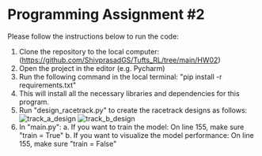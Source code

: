 # Programming Assignment #2

Please follow the instructions below to run the code:

1. Clone the repository to the local computer: (https://github.com/ShivprasadGS/Tufts_RL/tree/main/HW02)
2. Open the project in the editor (e.g. Pycharm)
3. Run the following command in the local terminal: "pip install -r requirements.txt"
4. This will install all the necessary libraries and dependencies for this program.
5. Run "design_racetrack.py" to create the racetrack designs as follows:
![track_a_design](https://github.com/user-attachments/assets/057381fb-8121-434a-9a80-1f39b97161b0)
![track_b_design](https://github.com/user-attachments/assets/52eec310-2472-4dc9-8691-35bf29ab30b5)
6. In "main.py":
    a. If you want to train the model: On line 155, make sure "train = True"
    b. If you want to visualize the model performance: On line 155, make sure "train = False"
    

